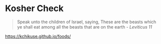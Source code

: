 # Kosher Check

> Speak unto the children of Israel, saying, These are the beasts which ye shall eat among all the beasts that are on the earth - *Leviticus 11*

https://kchikuse.github.io/foods/
